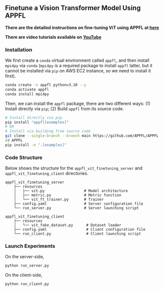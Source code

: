 ## Finetune a Vision Transformer Model Using APPFL

**There are the detailed instructions on fine-tuning ViT using APPFL at [here](https://appfl.ai/en/latest/tutorials/examples_vit_finetuning.html)**

**There are video tutorials available on [YouTube](https://youtu.be/m4rdOub2Y_o)**

### Installation

We first create a `conda` virtual environment called `appfl`, and then install `mpi4py` via `conda` (`mpi4py` is a required package to install `appfl` latter, but it cannot be installed via `pip` on AWS EC2 instance, so we need to install it first).

```bash
conda create -n appfl python=3.10 --y
conda activate appfl
conda install mpi4py
```

Then, we can install the `appfl` package, there are two different ways: (1) Install directly via `pip`; (2) Build `appfl` from its source code.

```bash
# Install directly via pip
pip install "appfl[examples]"
# OR
# Install via building from source code
git clone --single-branch --branch main https://github.com/APPFL/APPFL.git
cd APPFL
pip install -e ".[examples]"
```

### Code Structure

Below shows the structure for the `appfl_vit_finetuning_server` and `appfl_vit_finetuning_client` directories. 

```
appfl_vit_finetuning_server
    ├── resources
    │   ├── vit.py                  # Model architecture
    │   ├── metric.py               # Metric function
    │   └── vit_ft_trainer.py       # Trainer
    ├── config.yaml                 # Server configuration file
    └── run_server.py               # Server launching script

appfl_vit_finetuning_client
    ├── resources
    │   └── vit_fake_dataset.py      # Dataset loader
    ├── config.yaml                  # Client configuration file
    └── run_client.py                # Client launching script
```

### Launch Experiments

On the server-side,

```bash
python run_server.py
```

On the client-side,

```bash
python run_client.py
```